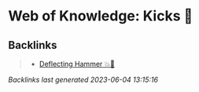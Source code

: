 # Web of Knowledge: Kicks 🦶

## Backlinks

> - [Deflecting Hammer 💥🔨](..\techniques\deflecting-hammer.md)

_Backlinks last generated 2023-06-04 13:15:16_
